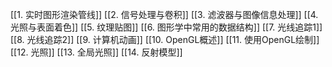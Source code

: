 
[[1. 实时图形渲染管线]]
[[2. 信号处理与卷积]]
[[3. 滤波器与图像信息处理]]
[[4. 光照与表面着色]]
[[5. 纹理贴图]]
[[6. 图形学中常用的数据结构]]
[[7. 光线追踪1]]
[[8. 光线追踪2]]
[[9. 计算机动画]]
[[10. OpenGL概述]]
[[11. 使用OpenGL绘制]]
[[12. 光照]]
[[13. 全局光照]]
[[14. 反射模型]]
